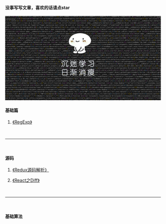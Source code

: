 #### 没事写写文章，喜欢的话请点star
![Alt text](./images/1.png)

#### 基础篇
1. [《RegExp》](./RegExp.md "学习RegExp")

<br/>

-------

<br/>

#### 源码
1. [《Redux源码解析》](./redux.md "学习RegExp")

2. [《React之Diff》](./Diff.md "学习RegExp")


<br/>

-------

<br/>

#### 基础算法
